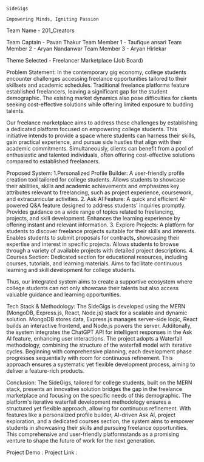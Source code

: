                                                                                      SideGigs
                                                                        Empowering Minds, Igniting Passion


Team Name - 201_Creators

Team Captain - Pavan Thakur
Team Member 1 - Taufique ansari
Team Member 2 - Aryan Nandanwar
Team Member 3 - Aryan Hirlekar

Theme Selected - Freelancer Marketplace (Job Board)

Problem Statement:
In the contemporary gig economy, college students encounter challenges accessing freelance opportunities tailored to their skillsets and academic schedules. Traditional freelance platforms feature established freelancers, leaving a significant gap for the student demographic. The existing market dynamics also pose difficulties for clients seeking cost-effective solutions while offering limited exposure to budding talents.

Our freelance marketplace aims to address these challenges by establishing a dedicated platform focused on empowering college students. This initiative intends to provide a space where students can harness their skills, gain practical experience, and pursue side hustles that align with their academic commitments. Simultaneously, clients can benefit from a pool of enthusiastic and talented individuals, often offering cost-effective solutions compared to established freelancers.

Proposed System:
1.Personalized Profile Builder:
A user-friendly profile creation tool tailored for college students. Allows students to showcase their abilities, skills and academic achievements and emphasizes key attributes relevant to freelancing, such as project experience, coursework, and extracurricular activities.
2. Ask AI Feature:
A quick and efficient AI-powered Q&A feature designed to address students' inquiries promptly. Provides guidance on a wide range of topics related to freelancing, projects, and skill development. Enhances the learning experience by offering instant and relevant information.
3. Explore Projects:
A platform for students to discover freelance projects suitable for their skills and interests. Enables students to submit proposals for contracts, showcasing their expertise and interest in specific projects. Allows students to browse through a variety of available projects with detailed project descriptions.
4. Courses Section:
Dedicated section for educational resources, including courses, tutorials, and learning materials. Aims to facilitate continuous learning and skill development for college students.

Thus, our integrated system aims to create a supportive ecosystem where college students can not only showcase their talents but also access valuable guidance and learning opportunities.


Tech Stack & Methodology:
The SideGigs is developed using the MERN (MongoDB, Express.js, React, Node.js) stack for a scalable and dynamic solution. MongoDB stores data, Express.js manages server-side logic, React builds an interactive frontend, and Node.js powers the server. Additonally, the system integrates the ChatGPT API for intelligent responses in the Ask AI feature, enhancing user interactions.
The project adopts a Waterfall methodology, combining the structure of the waterfall model with iterative cycles. Beginning with comprehensive planning, each development phase progresses sequentially with room for continuous refinement. This approach ensures a systematic yet flexible development process, aiming to deliver a feature-rich products.

Conclusion:
The SideGigs, tailored for college students, built on the MERN stack, presents an innovative solution bridges the gap in the freelance marketplace and focusing on the specific needs of this demographic. The platform's iterative waterfall development methodology ensures a structured yet flexible approach, allowing for continuous refinement. With features like a personalized profile builder, AI-driven Ask AI, project exploration, and a dedicated courses section, the system aims to empower students in showcasing their skills and pursuing freelance opportunities. This comprehensive and user-friendly platformstands as a promising venture to shape the future of work for the next generation.

Project Demo : 
Project Link :
